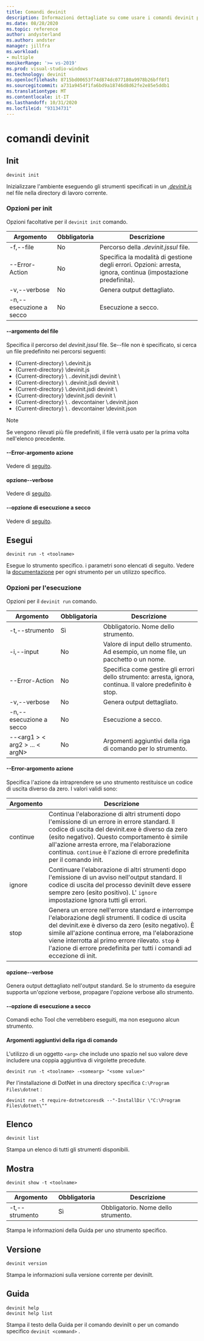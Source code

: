 ```yaml
---
title: Comandi devinit
description: Informazioni dettagliate su come usare i comandi devinit per installare i componenti.
ms.date: 08/28/2020
ms.topic: reference
author: andysterland
ms.author: andster
manager: jillfra
ms.workload:
- multiple
monikerRange: '>= vs-2019'
ms.prod: visual-studio-windows
ms.technology: devinit
ms.openlocfilehash: 8715bd00653f74d874dc077180a9978b26bff8f1
ms.sourcegitcommit: a731a9454f1fa6bd9a18746d8d62fe2e85e5ddb1
ms.translationtype: MT
ms.contentlocale: it-IT
ms.lasthandoff: 10/31/2020
ms.locfileid: "93134731"
---
```

# <a name="devinit-commands"></a>comandi devinit

## <a name="init"></a>Init

```console
devinit init
```

Inizializzare l'ambiente eseguendo gli strumenti specificati in un [_.devinit.js_](devinit-json.md) nel file nella directory di lavoro corrente.  

### <a name="options-for-init"></a>Opzioni per init

Opzioni facoltative per il `devinit init` comando.

| Argomento             | Obbligatoria | Descrizione                                                               |
|----------------------|----------|---------------------------------------------------------------------------|
| -f,--file            | No       | Percorso della _.devinit.jssul_ file.                                         |
| --Error-Action       | No       | Specifica la modalità di gestione degli errori. Opzioni: arresta, ignora, continua (impostazione predefinita).|
| -v,--verbose         | No       | Genera output dettagliato.                                                      |
| -n,--esecuzione a secco         | No       | Esecuzione a secco.                                                                  |

#### <a name="--file-argument"></a>--argomento del file

Specifica il percorso del _devinit.jssul_ file. Se--file non è specificato, si cerca un file predefinito nei percorsi seguenti:

* {Current-directory} \\.devinit.js
* {Current-directory} \\devinit.js
* {Current-directory} \\ ..devinit.jsdi devinit \\
* {Current-directory} \\ .devinit.jsdi devinit \\
* {Current-directory} \\.devinit.jsdi devinit \\
* {Current-directory} \\devinit.jsdi devinit \\
* {Current-directory} \\ . devcontainer \\.devinit.json
* {Current-directory} \\ . devcontainer \\devinit.json

> [!NOTE]
> Se vengono rilevati più file predefiniti, il file verrà usato per la prima volta nell'elenco precedente.

#### <a name="--error-action-argument"></a>--Error-argomento azione

Vedere di [seguito](#options-for-run).

#### <a name="--verbose-switch"></a>opzione--verbose

Vedere di [seguito](#options-for-run).

#### <a name="--dry-run-switch"></a>--opzione di esecuzione a secco

Vedere di [seguito](#options-for-run).

## <a name="run"></a>Esegui

```console
devinit run -t <toolname>
```

Esegue lo strumento specifico. i parametri sono elencati di seguito. Vedere la [documentazione](devinit-tool-list.md) per ogni strumento per un utilizzo specifico.

### <a name="options-for-run"></a>Opzioni per l'esecuzione

Opzioni per il `devinit run` comando.

| Argomento                                      | Obbligatoria | Descrizione                                                                          |
|-----------------------------------------------|----------|--------------------------------------------------------------------------------------|
| -t,--strumento                                     | Sì      | Obbligatorio. Nome dello strumento.                                                             |
| -i,--input                                    | No       | Valore di input dello strumento. Ad esempio, un nome file, un pacchetto o un nome.                     |
| --Error-Action                                | No       | Specifica come gestire gli errori dello strumento: arresta, ignora, continua. Il valore predefinito è stop. |
| -v,--verbose                                  | No       | Genera output dettagliato.                                                                 |
| -n,--esecuzione a secco                                  | No       | Esecuzione a secco.                                                                             |
| --&lt;arg1 &gt; &lt; arg2 &gt; ... &lt; argN&gt;  | No       | Argomenti aggiuntivi della riga di comando per lo strumento.                                       |

#### <a name="--error-action-argument"></a>--Error-argomento azione

Specifica l'azione da intraprendere se uno strumento restituisce un codice di uscita diverso da zero. I valori validi sono:

| Argomento | Descrizione                                                                                                                                                                                                                                                                           |
|----------|---------------------------------------------------------------------------------------------------------------------------------------------------------------------------------------------------------------------------------------------------------------------------------------|
| continue | Continua l'elaborazione di altri strumenti dopo l'emissione di un errore in errore standard. Il codice di uscita del devinit.exe è diverso da zero (esito negativo). Questo comportamento è simile all'azione arresta errore, ma l'elaborazione continua. `continue` è l'azione di errore predefinita per il comando init.              |
| ignore   | Continuare l'elaborazione di altri strumenti dopo l'emissione di un avviso nell'output standard. Il codice di uscita del processo devinilt deve essere sempre zero (esito positivo). L' `ignore` impostazione Ignora tutti gli errori.                                                                                                      |
| stop     | Genera un errore nell'errore standard e interrompe l'elaborazione degli strumenti. Il codice di uscita del devinit.exe è diverso da zero (esito negativo). È simile all'azione continua errore, ma l'elaborazione viene interrotta al primo errore rilevato. `stop` è l'azione di errore predefinita per tutti i comandi ad eccezione di init. |

#### <a name="--verbose-switch"></a>opzione--verbose

Genera output dettagliato nell'output standard. Se lo strumento da eseguire supporta un'opzione verbose, propagare l'opzione verbose allo strumento.

#### <a name="--dry-run-switch"></a>--opzione di esecuzione a secco

Comandi echo Tool che verrebbero eseguiti, ma non eseguono alcun strumento.

#### <a name="additional-command-line-arguments"></a>Argomenti aggiuntivi della riga di comando

L'utilizzo di un oggetto `<arg>` che include uno spazio nel suo valore deve includere una coppia aggiuntiva di virgolette precedute.

```console
devinit run -t <toolname> -<somearg> "<some value>"
```

Per l'installazione di DotNet in una directory specifica `C:\Program Files\dotnet` :

```console
devinit run -t require-dotnetcoresdk --"-InstallDir \"C:\Program Files\dotnet\""
```

## <a name="list"></a>Elenco

```console
devinit list
```

Stampa un elenco di tutti gli strumenti disponibili.

## <a name="show"></a>Mostra

```console
devinit show -t <toolname>
```

| Argomento       | Obbligatoria | Descrizione                                                                          |
|----------------|----------|--------------------------------------------------------------------------------------|
| -t,--strumento      | Sì      | Obbligatorio. Nome dello strumento.                                                             |

Stampa le informazioni della Guida per uno strumento specifico.

## <a name="version"></a>Versione

```console
devinit version
```

Stampa le informazioni sulla versione corrente per devinilt.

## <a name="help"></a>Guida

```console
devinit help
devinit help list
```

Stampa il testo della Guida per il comando devinilt o per un comando specifico `devinit <command>` .
 